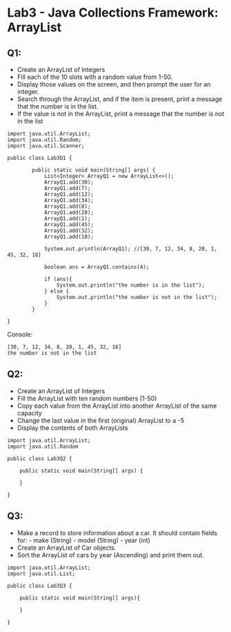 # Lab3 - Java Collections Framework: ArrayList

## Q1:

- Create an ArrayList of Integers
- Fill each of the 10 slots with a random value from 1-50. 
- Display those values on the screen, and then prompt the user for an integer. 
- Search through the ArrayList, and if the item is present, print a message that the number is in the list. 
- If the value is not in the ArrayList, print a message that the number is not in the list

```
import java.util.ArrayList;
import java.util.Random;
import java.util.Scanner;

public class Lab3Q1 {

        public static void main(String[] args) {
            List<Integer> ArrayQ1 = new ArrayList<>();
            ArrayQ1.add(30);
            ArrayQ1.add(7);
            ArrayQ1.add(12);
            ArrayQ1.add(34);
            ArrayQ1.add(8);
            ArrayQ1.add(20);
            ArrayQ1.add(1);
            ArrayQ1.add(45);
            ArrayQ1.add(32);
            ArrayQ1.add(18);

            System.out.println(ArrayQ1); //[30, 7, 12, 34, 8, 20, 1, 45, 32, 18]

            boolean ans = ArrayQ1.contains(4);

            if (ans){
                System.out.println("the number is in the list");
            } else {
                System.out.println("the number is not in the list");
            }
        }

}
```

Console:
```
[30, 7, 12, 34, 8, 20, 1, 45, 32, 18]
the number is not in the list
```

## Q2:

- Create an ArrayList of Integers
- Fill the ArrayList with ten random numbers (1-50)
- Copy each value from the ArrayList into another ArrayList of the same capacity
- Change the last value in the first (original) ArrayList to a -5
- Display the contents of both ArrayLists

```
import java.util.ArrayList;
import java.util.Random

public class Lab3Q2 {

	public static void main(String[] args) {
		
	}

}
```

## Q3:

- Make a record to store information about a car. It should contain fields for:
        - make (String)
        - model (String)
        - year (int)
- Create an ArrayList of Car objects.
- Sort the ArrayList of cars by year (Ascending) and print them out.

```
import java.util.ArrayList;
import java.util.List;

public class Lab3Q3 {

    public static void main(String[] args){
        
    }

}
```
